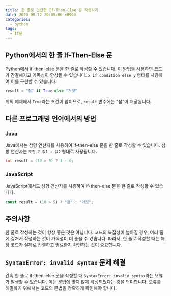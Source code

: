 ```yaml
---
title: 한 줄로 간단한 If-Then-Else 문 작성하기
date: 2023-08-12 20:00:00 +0900
categories:
  - python
tags:
  - if문
---
```


## Python에서의 한 줄 If-Then-Else 문

Python에서 if-then-else 문을 한 줄로 작성할 수 있습니다. 이 방법을 사용하면 코드가 간결해지고 가독성이 향상될 수 있습니다. `x if condition else y` 형태를 사용하여 이를 구현할 수 있습니다.

```python
result = "참" if True else "거짓"
```

위의 예제에서 `True`라는 조건이 참이므로, `result` 변수에는 "참"이 저장됩니다.

## 다른 프로그래밍 언어에서의 방법

### Java

Java에서는 삼항 연산자를 사용하여 if-then-else 문을 한 줄로 작성할 수 있습니다. 삼항 연산자는 `조건 ? 값1 : 값2` 형태로 사용됩니다.

```java
int result = (10 > 5) ? 1 : 0;
```

### JavaScript

JavaScript에서도 삼항 연산자를 사용하여 if-then-else 문을 한 줄로 작성할 수 있습니다.

```javascript
const result = (10 > 5) ? "참" : "거짓";
```

## 주의사항

한 줄로 작성하는 것이 항상 좋은 것은 아닙니다. 코드의 복잡성이 높아질 경우, 여러 줄에 걸쳐서 작성하는 것이 가독성이 더 좋을 수 있습니다. 따라서, 한 줄로 작성할 때는 해당 코드가 실제로 간결하고 명료한지 확인하는 것이 중요합니다.

## `SyntaxError: invalid syntax` 문제 해결

간혹 한 줄로 if-then-else 문을 작성할 때 `SyntaxError: invalid syntax`라는 오류가 발생할 수 있습니다. 이는 문법에 맞지 않게 작성되었다는 것을 의미합니다. 오류를 해결하기 위해서는 코드의 문법을 정확하게 확인해야 합니다.